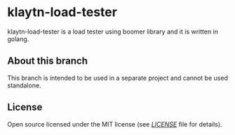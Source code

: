 # klaytn-load-tester
klaytn-load-tester is a load tester using boomer library and it is written in golang.

## About this branch
This branch is intended to be used in a separate project and cannot be used standalone.

## License
Open source licensed under the MIT license (see [_LICENSE_](LICENSE) file for details).
